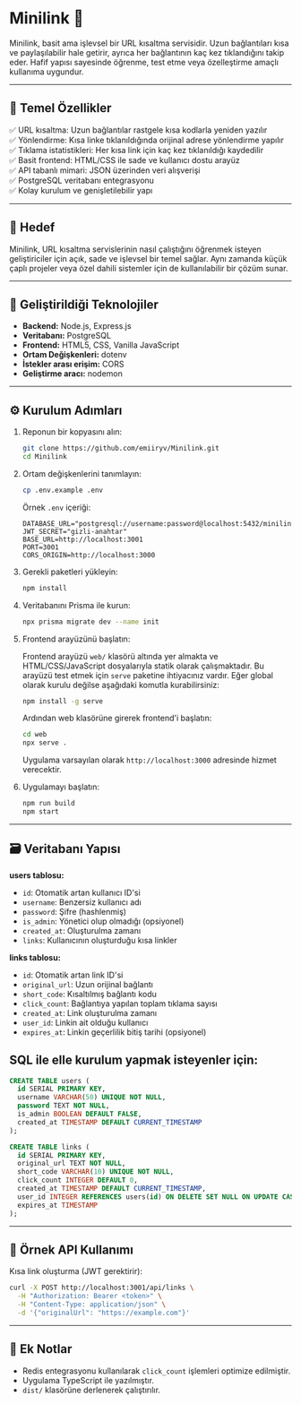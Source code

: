 # Minilink 🔗

Minilink, basit ama işlevsel bir URL kısaltma servisidir. Uzun bağlantıları kısa ve paylaşılabilir hale getirir, ayrıca her bağlantının kaç kez tıklandığını takip eder. Hafif yapısı sayesinde öğrenme, test etme veya özelleştirme amaçlı kullanıma uygundur.

---

## 🚀 Temel Özellikler

✅ URL kısaltma: Uzun bağlantılar rastgele kısa kodlarla yeniden yazılır  
✅ Yönlendirme: Kısa linke tıklanıldığında orijinal adrese yönlendirme yapılır  
✅ Tıklama istatistikleri: Her kısa link için kaç kez tıklanıldığı kaydedilir  
✅ Basit frontend: HTML/CSS ile sade ve kullanıcı dostu arayüz  
✅ API tabanlı mimari: JSON üzerinden veri alışverişi  
✅ PostgreSQL veritabanı entegrasyonu  
✅ Kolay kurulum ve genişletilebilir yapı

---

## 🎯 Hedef

Minilink, URL kısaltma servislerinin nasıl çalıştığını öğrenmek isteyen geliştiriciler için açık, sade ve işlevsel bir temel sağlar. Aynı zamanda küçük çaplı projeler veya özel dahili sistemler için de kullanılabilir bir çözüm sunar.

---

## 📌 Geliştirildiği Teknolojiler

- **Backend:** Node.js, Express.js  
- **Veritabanı:** PostgreSQL  
- **Frontend:** HTML5, CSS, Vanilla JavaScript  
- **Ortam Değişkenleri:** dotenv  
- **İstekler arası erişim:** CORS  
- **Geliştirme aracı:** nodemon  

---

## ⚙️ Kurulum Adımları

1. Reponun bir kopyasını alın:
   ```bash
   git clone https://github.com/emiiryv/Minilink.git
   cd Minilink
   ```

2. Ortam değişkenlerini tanımlayın:
   ```bash
   cp .env.example .env
   ```

   Örnek `.env` içeriği:
   ```
   DATABASE_URL="postgresql://username:password@localhost:5432/minilink"
   JWT_SECRET="gizli-anahtar"
   BASE_URL=http://localhost:3001
   PORT=3001
   CORS_ORIGIN=http://localhost:3000
   ```

3. Gerekli paketleri yükleyin:
   ```bash
   npm install
   ```

4. Veritabanını Prisma ile kurun:
   ```bash
   npx prisma migrate dev --name init
   ```

5. Frontend arayüzünü başlatın:

   Frontend arayüzü `web/` klasörü altında yer almakta ve HTML/CSS/JavaScript dosyalarıyla statik olarak çalışmaktadır. Bu arayüzü test etmek için `serve` paketine ihtiyacınız vardır. Eğer global olarak kurulu değilse aşağıdaki komutla kurabilirsiniz:

   ```bash
   npm install -g serve
   ```

   Ardından web klasörüne girerek frontend'i başlatın:

   ```bash
   cd web
   npx serve .
   ```

   Uygulama varsayılan olarak `http://localhost:3000` adresinde hizmet verecektir.

6. Uygulamayı başlatın:
   ```bash
   npm run build
   npm start
   ```

---

## 🗃️ Veritabanı Yapısı

**users tablosu:**
- `id`: Otomatik artan kullanıcı ID'si  
- `username`: Benzersiz kullanıcı adı  
- `password`: Şifre (hashlenmiş)  
- `is_admin`: Yönetici olup olmadığı (opsiyonel)  
- `created_at`: Oluşturulma zamanı  
- `links`: Kullanıcının oluşturduğu kısa linkler

**links tablosu:**
- `id`: Otomatik artan link ID'si  
- `original_url`: Uzun orijinal bağlantı  
- `short_code`: Kısaltılmış bağlantı kodu  
- `click_count`: Bağlantıya yapılan toplam tıklama sayısı  
- `created_at`: Link oluşturulma zamanı  
- `user_id`: Linkin ait olduğu kullanıcı  
- `expires_at`: Linkin geçerlilik bitiş tarihi (opsiyonel)

## **SQL ile elle kurulum yapmak isteyenler için:**

```sql
CREATE TABLE users (
  id SERIAL PRIMARY KEY,
  username VARCHAR(50) UNIQUE NOT NULL,
  password TEXT NOT NULL,
  is_admin BOOLEAN DEFAULT FALSE,
  created_at TIMESTAMP DEFAULT CURRENT_TIMESTAMP
);

CREATE TABLE links (
  id SERIAL PRIMARY KEY,
  original_url TEXT NOT NULL,
  short_code VARCHAR(10) UNIQUE NOT NULL,
  click_count INTEGER DEFAULT 0,
  created_at TIMESTAMP DEFAULT CURRENT_TIMESTAMP,
  user_id INTEGER REFERENCES users(id) ON DELETE SET NULL ON UPDATE CASCADE,
  expires_at TIMESTAMP
);
```
---

## 🧪 Örnek API Kullanımı

Kısa link oluşturma (JWT gerektirir):
```bash
curl -X POST http://localhost:3001/api/links \
  -H "Authorization: Bearer <token>" \
  -H "Content-Type: application/json" \
  -d '{"originalUrl": "https://example.com"}'
```

---

## 📎 Ek Notlar

- Redis entegrasyonu kullanılarak `click_count` işlemleri optimize edilmiştir.
- Uygulama TypeScript ile yazılmıştır.
- `dist/` klasörüne derlenerek çalıştırılır.
